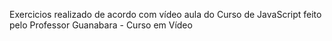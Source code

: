 Exercicios realizado de acordo com vídeo aula do Curso de JavaScript feito pelo Professor Guanabara - Curso em Vídeo
